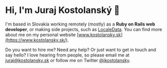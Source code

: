 # Hi, I'm Juraj Kostolanský 👋

I'm based in Slovakia working remotely (mostly) as a **Ruby on Rails web developer**,
or making side projects, such as [LocaleData](https://www.localedata.com/). You can find more
about me on my personal website [www.kostolansky.sk](https://www.kostolansky.sk/).

Do you want to hire me? Need any help? Or just want to get in touch and say hello?
I love hearing from people, so please email me at [juraj@kostolansky.sk](mailto:juraj@kostolansky.sk)
or follow me on Twitter [@jkostolansky](https://twitter.com/jkostolansky).
